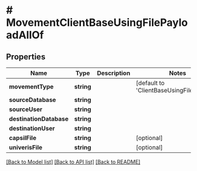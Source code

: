 # # MovementClientBaseUsingFilePayloadAllOf

## Properties

Name | Type | Description | Notes
------------ | ------------- | ------------- | -------------
**movementType** | **string** |  | [default to 'ClientBaseUsingFilePayload']
**sourceDatabase** | **string** |  | 
**sourceUser** | **string** |  | 
**destinationDatabase** | **string** |  | 
**destinationUser** | **string** |  | 
**capsilFile** | **string** |  | [optional] 
**univerisFile** | **string** |  | [optional] 

[[Back to Model list]](../../README.md#documentation-for-models) [[Back to API list]](../../README.md#documentation-for-api-endpoints) [[Back to README]](../../README.md)


